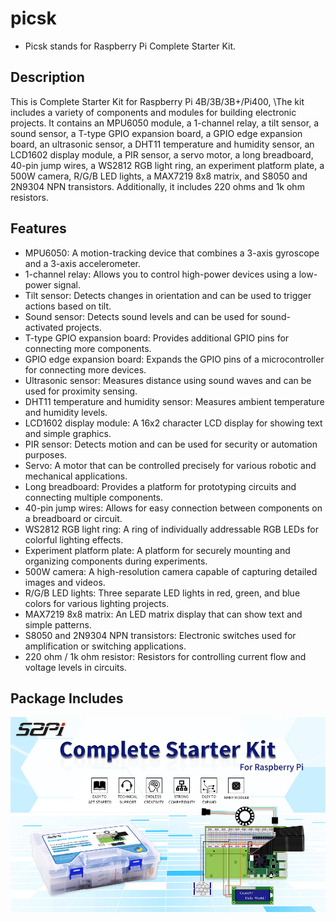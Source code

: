 # picsk
* Picsk stands for Raspberry Pi Complete Starter Kit. 
## Description
This is Complete Starter Kit for Raspberry Pi 4B/3B/3B+/Pi400, \The kit includes a variety of components and modules for building electronic projects. It contains an MPU6050 module, a 1-channel relay, a tilt sensor, a sound sensor, a T-type GPIO expansion board, a GPIO edge expansion board, an ultrasonic sensor, a DHT11 temperature and humidity sensor, an LCD1602 display module, a PIR sensor, a servo motor, a long breadboard, 40-pin jump wires, a WS2812 RGB light ring, an experiment platform plate, a 500W camera, R/G/B LED lights, a MAX7219 8x8 matrix, and S8050 and 2N9304 NPN transistors. Additionally, it includes 220 ohms and 1k ohm resistors.
## Features
* MPU6050: A motion-tracking device that combines a 3-axis gyroscope and a 3-axis accelerometer.
* 1-channel relay: Allows you to control high-power devices using a low-power signal.
* Tilt sensor: Detects changes in orientation and can be used to trigger actions based on tilt.
* Sound sensor: Detects sound levels and can be used for sound-activated projects.
* T-type GPIO expansion board: Provides additional GPIO pins for connecting more components.
* GPIO edge expansion board: Expands the GPIO pins of a microcontroller for connecting more devices.
* Ultrasonic sensor: Measures distance using sound waves and can be used for proximity sensing.
* DHT11 temperature and humidity sensor: Measures ambient temperature and humidity levels.
* LCD1602 display module: A 16x2 character LCD display for showing text and simple graphics.
* PIR sensor: Detects motion and can be used for security or automation purposes.
* Servo: A motor that can be controlled precisely for various robotic and mechanical applications.
* Long breadboard: Provides a platform for prototyping circuits and connecting multiple components.
* 40-pin jump wires: Allows for easy connection between components on a breadboard or circuit.
* WS2812 RGB light ring: A ring of individually addressable RGB LEDs for colorful lighting effects.
* Experiment platform plate: A platform for securely mounting and organizing components during experiments.
* 500W camera: A high-resolution camera capable of capturing detailed images and videos.
* R/G/B LED lights: Three separate LED lights in red, green, and blue colors for various lighting projects.
* MAX7219 8x8 matrix: An LED matrix display that can show text and simple patterns.
* S8050 and 2N9304 NPN transistors: Electronic switches used for amplification or switching applications.
* 220 ohm / 1k ohm resistor: Resistors for controlling current flow and voltage levels in circuits.

## Package Includes
![Pacakge Lists](picsk.jpg)
